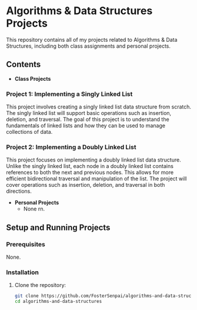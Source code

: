 # Algorithms & Data Structures Projects

This repository contains all of my projects related to Algorithms & Data Structures, including both class assignments and personal projects.

## Contents

- **Class Projects**
### Project 1: Implementing a Singly Linked List
This project involves creating a singly linked list data structure from scratch. 
The singly linked list will support basic operations such as insertion, deletion, and traversal. 
The goal of this project is to understand the fundamentals of linked lists and how they can be used to manage collections of data.

### Project 2: Implementing a Doubly Linked List
This project focuses on implementing a doubly linked list data structure. 
Unlike the singly linked list, each node in a doubly linked list contains references to both the next and previous nodes. 
This allows for more efficient bidirectional traversal and manipulation of the list. 
The project will cover operations such as insertion, deletion, and traversal in both directions.
  
- **Personal Projects**
  - None rn.

## Setup and Running Projects

### Prerequisites
None.

### Installation
1. Clone the repository:
   ```sh
   git clone https://github.com/FosterSenpai/algorithms-and-data-structures.git
   cd algorithms-and-data-structures
